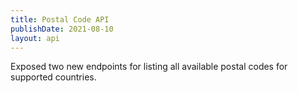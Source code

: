 ```yaml
---
title: Postal Code API
publishDate: 2021-08-10
layout: api
---
```


Exposed two new endpoints for listing all available postal codes for supported countries.
